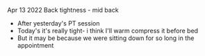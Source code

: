Apr 13 2022
Back tightness - mid back
- After yesterday's PT session
- Today's it's really tight- i think I'll warm compress it before bed
- But it may be because we were sitting down for so long in the appointment